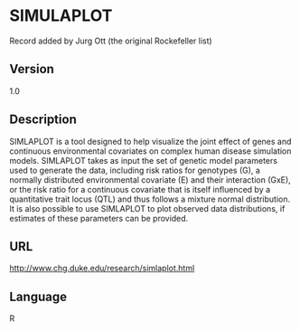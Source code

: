 # SIMULAPLOT
Record added by Jurg Ott (the original Rockefeller list)

## Version
1.0

## Description
SIMLAPLOT is a tool designed to help visualize the joint effect of genes and continuous environmental covariates on complex human disease simulation models. SIMLAPLOT takes as input the set of genetic model parameters used to generate the data, including risk ratios for genotypes (G), a normally distributed environmental covariate (E) and their interaction (GxE), or the risk ratio for a continuous covariate that is itself influenced by a quantitative trait locus (QTL) and thus follows a mixture normal distribution. It is also possible to use SIMLAPLOT to plot observed data distributions, if estimates of these parameters can be provided.

## URL
http://www.chg.duke.edu/research/simlaplot.html

## Language
R